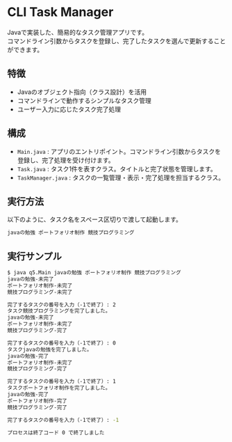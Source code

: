 # CLI Task Manager
Javaで実装した、簡易的なタスク管理アプリです。  
コマンドライン引数からタスクを登録し、完了したタスクを選んで更新することができます。

## 特徴
- Javaのオブジェクト指向（クラス設計）を活用
- コマンドラインで動作するシンプルなタスク管理
- ユーザー入力に応じたタスク完了処理


## 構成

- `Main.java` : アプリのエントリポイント。コマンドライン引数からタスクを登録し、完了処理を受け付けます。
- `Task.java` : タスク1件を表すクラス。タイトルと完了状態を管理します。
- `TaskManager.java` : タスクの一覧管理・表示・完了処理を担当するクラス。

## 実行方法

以下のように、タスク名をスペース区切りで渡して起動します。
```bash
javaの勉強 ポートフォリオ制作 競技プログラミング
```
## 実行サンプル
```bash
$ java q5.Main javaの勉強 ポートフォリオ制作 競技プログラミング
javaの勉強-未完了
ポートフォリオ制作-未完了
競技プログラミング-未完了

完了するタスクの番号を入力（-1で終了）: 2
タスク競技プログラミングを完了しました。
javaの勉強-未完了
ポートフォリオ制作-未完了
競技プログラミング-完了

完了するタスクの番号を入力（-1で終了）: 0
タスクjavaの勉強を完了しました。
javaの勉強-完了
ポートフォリオ制作-未完了
競技プログラミング-完了

完了するタスクの番号を入力（-1で終了）: 1
タスクポートフォリオ制作を完了しました。
javaの勉強-完了
ポートフォリオ制作-完了
競技プログラミング-完了

完了するタスクの番号を入力（-1で終了）: -1

プロセスは終了コード 0 で終了しました

